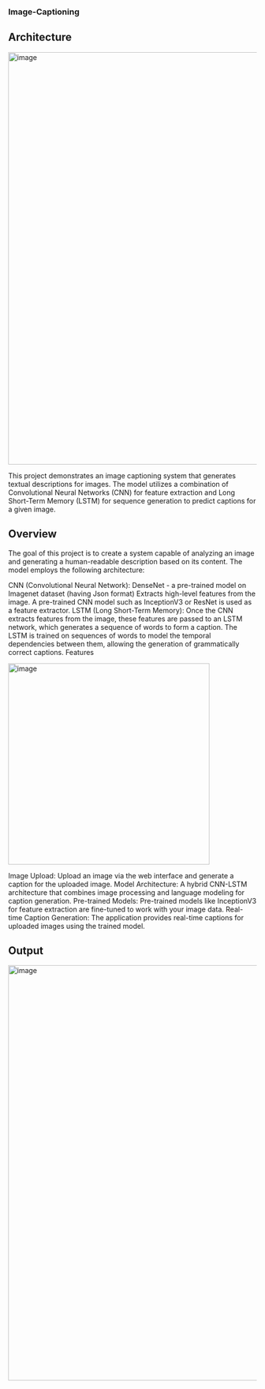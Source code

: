 ### Image-Captioning

## Architecture
<img width="836" alt="image" src="https://github.com/user-attachments/assets/6a770821-0e79-4e39-bff0-08ba91acb8c8" />


This project demonstrates an image captioning system that generates textual descriptions for images. The model utilizes a combination of Convolutional Neural Networks (CNN) for feature extraction and Long Short-Term Memory (LSTM) for sequence generation to predict captions for a given image.

## Overview
The goal of this project is to create a system capable of analyzing an image and generating a human-readable description based on its content. The model employs the following architecture:

CNN (Convolutional Neural Network):
DenseNet - a pre-trained model on Imagenet dataset (having Json format)
Extracts high-level features from the image. A pre-trained CNN model such as InceptionV3 or ResNet is used as a feature extractor.
LSTM (Long Short-Term Memory):
Once the CNN extracts features from the image, these features are passed to an LSTM network, which generates a sequence of words to form a caption.
The LSTM is trained on sequences of words to model the temporal dependencies between them, allowing the generation of grammatically correct captions.
Features

<img width="408" alt="image" src="https://github.com/user-attachments/assets/fd17992a-31db-4847-8e06-fe6f916cb099" />


Image Upload: Upload an image via the web interface and generate a caption for the uploaded image.
Model Architecture: A hybrid CNN-LSTM architecture that combines image processing and language modeling for caption generation.
Pre-trained Models: Pre-trained models like InceptionV3 for feature extraction are fine-tuned to work with your image data.
Real-time Caption Generation: The application provides real-time captions for uploaded images using the trained model.
## Output
<img width="842" alt="image" src="https://github.com/user-attachments/assets/692d1f49-3ba3-4258-a04a-f9c574867c32" />
